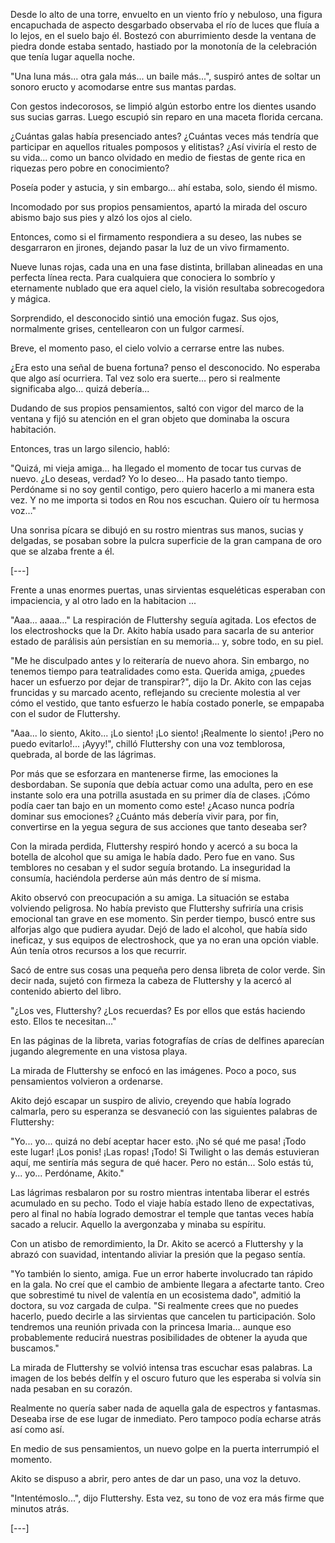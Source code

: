 Desde lo alto de una torre, envuelto en un viento frío y nebuloso, una figura encapuchada de aspecto desgarbado observaba el río de luces que fluía a lo lejos, en el suelo bajo él. Bostezó con aburrimiento desde la ventana de piedra donde estaba sentado, hastiado por la monotonía de la celebración que tenía lugar aquella noche.

"Una luna más... otra gala más... un baile más...", suspiró antes de soltar un sonoro eructo y acomodarse entre sus mantas pardas.

Con gestos indecorosos, se limpió algún estorbo entre los dientes usando sus sucias garras. Luego escupió sin reparo en una maceta florida cercana.

¿Cuántas galas había presenciado antes? ¿Cuántas veces más tendría que participar en aquellos rituales pomposos y elitistas? ¿Así viviría el resto de su vida... como un banco olvidado en medio de fiestas de gente rica en riquezas pero pobre en conocimiento?

Poseía poder y astucia, y sin embargo… ahí estaba, solo, siendo él mismo.

Incomodado por sus propios pensamientos, apartó la mirada del oscuro abismo bajo sus pies y alzó los ojos al cielo.

Entonces, como si el firmamento respondiera a su deseo, las nubes se desgarraron en jirones, dejando pasar la luz de un vivo firmamento.

Nueve lunas rojas, cada una en una fase distinta, brillaban alineadas en una perfecta línea recta. Para cualquiera que conociera lo sombrío y eternamente nublado que era aquel cielo, la visión resultaba sobrecogedora y mágica.

Sorprendido, el desconocido sintió una emoción fugaz. Sus ojos, normalmente grises, centellearon con un fulgor carmesí.

Breve, el momento paso, el cielo volvio a cerrarse entre las nubes.

¿Era esto una señal de buena fortuna? penso el desconocido. No esperaba que algo así ocurriera. Tal vez solo era suerte… pero si realmente significaba algo… quizá debería...

Dudando de sus propios pensamientos, saltó con vigor del marco de la ventana y fijó su atención en el gran objeto que dominaba la oscura habitación.

Entonces, tras un largo silencio, habló:

"Quizá, mi vieja amiga… ha llegado el momento de tocar tus curvas de nuevo. ¿Lo deseas, verdad? Yo lo deseo... Ha pasado tanto tiempo. Perdóname si no soy gentil contigo, pero quiero hacerlo a mi manera esta vez. Y no me importa si todos en Rou nos escuchan. Quiero oír tu hermosa voz…"

Una sonrisa pícara se dibujó en su rostro mientras sus manos, sucias y delgadas, se posaban sobre la pulcra superficie de la gran campana de oro que se alzaba frente a él.

[---]

Frente a unas enormes puertas, unas sirvientas esqueléticas esperaban con impaciencia, y al otro lado en la habitacion ...

"Aaa... aaaa..." La respiración de Fluttershy seguía agitada. Los efectos de los electroshocks que la Dr. Akito había usado para sacarla de su anterior estado de parálisis aún persistían en su memoria... y, sobre todo, en su piel.

"Me he disculpado antes y lo reiteraría de nuevo ahora. Sin embargo, no tenemos tiempo para teatralidades como esta. Querida amiga, ¿puedes hacer un esfuerzo por dejar de transpirar?", dijo la Dr. Akito con las cejas fruncidas y su marcado acento, reflejando su creciente molestia al ver cómo el vestido, que tanto esfuerzo le había costado ponerle, se empapaba con el sudor de Fluttershy.

"Aaa... lo siento, Akito... ¡Lo siento! ¡Lo siento! ¡Realmente lo siento! ¡Pero no puedo evitarlo!... ¡Ayyy!", chilló Fluttershy con una voz temblorosa, quebrada, al borde de las lágrimas.

Por más que se esforzara en mantenerse firme, las emociones la desbordaban. Se suponía que debía actuar como una adulta, pero en ese instante solo era una potrilla asustada en su primer día de clases. ¡Cómo podía caer tan bajo en un momento como este! ¿Acaso nunca podría dominar sus emociones? ¿Cuánto más debería vivir para, por fin, convertirse en la yegua segura de sus acciones que tanto deseaba ser?

Con la mirada perdida, Fluttershy respiró hondo y acercó a su boca la botella de alcohol que su amiga le había dado. Pero fue en vano. Sus temblores no cesaban y el sudor seguía brotando. La inseguridad la consumía, haciéndola perderse aún más dentro de sí misma.

Akito observó con preocupación a su amiga. La situación se estaba volviendo peligrosa. No había previsto que Fluttershy sufriría una crisis emocional tan grave en ese momento. Sin perder tiempo, buscó entre sus alforjas algo que pudiera ayudar. Dejó de lado el alcohol, que había sido ineficaz, y sus equipos de electroshock, que ya no eran una opción viable. Aún tenía otros recursos a los que recurrir.

Sacó de entre sus cosas una pequeña pero densa libreta de color verde. Sin decir nada, sujetó con firmeza la cabeza de Fluttershy y la acercó al contenido abierto del libro.

"¿Los ves, Fluttershy? ¿Los recuerdas? Es por ellos que estás haciendo esto. Ellos te necesitan..."

En las páginas de la libreta, varias fotografías de crías de delfines aparecían jugando alegremente en una vistosa playa.

La mirada de Fluttershy se enfocó en las imágenes. Poco a poco, sus pensamientos volvieron a ordenarse.

Akito dejó escapar un suspiro de alivio, creyendo que había logrado calmarla, pero su esperanza se desvaneció con las siguientes palabras de Fluttershy:

"Yo... yo... quizá no debí aceptar hacer esto. ¡No sé qué me pasa! ¡Todo este lugar! ¡Los ponis! ¡Las ropas! ¡Todo! Si Twilight o las demás estuvieran aquí, me sentiría más segura de qué hacer. Pero no están... Solo estás tú, y... yo... Perdóname, Akito."

Las lágrimas resbalaron por su rostro mientras intentaba liberar el estrés acumulado en su pecho. Todo el viaje había estado lleno de expectativas, pero al final no había logrado demostrar el temple que tantas veces había sacado a relucir. Aquello la avergonzaba y minaba su espíritu.

Con un atisbo de remordimiento, la Dr. Akito se acercó a Fluttershy y la abrazó con suavidad, intentando aliviar la presión que la pegaso sentía.

"Yo también lo siento, amiga. Fue un error haberte involucrado tan rápido en la gala. No creí que el cambio de ambiente llegara a afectarte tanto. Creo que sobrestimé tu nivel de valentía en un ecosistema dado", admitió la doctora, su voz cargada de culpa. "Si realmente crees que no puedes hacerlo, puedo decirle a las sirvientas que cancelen tu participación. Solo tendremos una reunión privada con la princesa Imaria... aunque eso probablemente reducirá nuestras posibilidades de obtener la ayuda que buscamos."

La mirada de Fluttershy se volvió intensa tras escuchar esas palabras. La imagen de los bebés delfín y el oscuro futuro que les esperaba si volvía sin nada pesaban en su corazón.

Realmente no quería saber nada de aquella gala de espectros y fantasmas. Deseaba irse de ese lugar de inmediato. Pero tampoco podía echarse atrás así como así.

En medio de sus pensamientos, un nuevo golpe en la puerta interrumpió el momento.

Akito se dispuso a abrir, pero antes de dar un paso, una voz la detuvo.

"Intentémoslo...", dijo Fluttershy. Esta vez, su tono de voz era más firme que minutos atrás.

[---]









